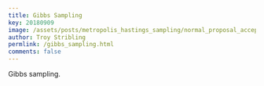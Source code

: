 ```yaml
---
title: Gibbs Sampling
key: 20180909
image: /assets/posts/metropolis_hastings_sampling/normal_proposal_acceptance.png
author: Troy Stribling
permlink: /gibbs_sampling.html
comments: false
---
```


Gibbs sampling.

<!--more-->
